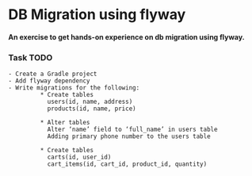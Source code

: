 # DB Migration using flyway
#### An exercise to get hands-on experience on db migration using flyway.

### Task TODO
```aidl
- Create a Gradle project 
- Add flyway dependency
- Write migrations for the following: 
         * Create tables
           users(id, name, address)
           products(id, name, price)

         * Alter tables
           Alter ‘name’ field to ‘full_name’ in users table
           Adding primary phone number to the users table

         * Create tables
           carts(id, user_id)
           cart_items(id, cart_id, product_id, quantity)
```